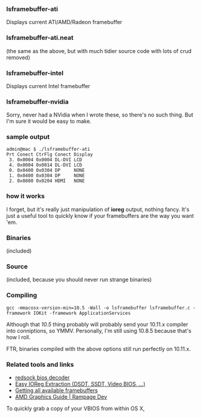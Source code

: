 ### lsframebuffer-ati
Displays current ATI/AMD/Radeon framebuffer

### lsframebuffer-ati.neat
(the same as the above, but with much tidier source code with lots of crud removed)

### lsframebuffer-intel
Displays current Intel framebuffer

### lsframebuffer-nvidia
Sorry, never had a NVidia when I wrote these, so there's no such thing.  But I'm sure it would be easy to make.

### sample output
```
admin@mac $ ./lsframebuffer-ati
Prt Conect CtrFlg Conect Display
 3. 0x0004 0x0004 DL-DVI LCD
 4. 0x0004 0x0014 DL-DVI LCD
 0. 0x0400 0x0304 DP     NONE
 1. 0x0400 0x0304 DP     NONE
 2. 0x0800 0x0204 HDMI   NONE
```

### how it works
I forget, but it's really just manipulation of **ioreg** output, nothing fancy.  It's just a useful tool to quickly know if your framebuffers are the way you want 'em.

### Binaries

(included)

### Source

(included, because you should never run strange binaries)


### Compiling

```
gcc -mmacosx-version-min=10.5 -Wall -o lsframebuffer lsframebuffer.c -framework IOKit -framework ApplicationServices
```

Although that *10.5* thing probably will probably send your 10.11.x compiler into conniptions, so YMMV.  Personally, I'm still using 10.8.5 because that's how I roll.

FTR, binaries compiled with the above options still run perfectly on 10.11.x.


### Related tools and links

 - [redsock bios decoder](http://nologic.com/redsock_bios_decoder.zip)
 - [Easy IOReg Extraction (DSDT, SSDT, Video BIOS, ...)](https://www.tonymacx86.com/threads/easy-ioreg-extraction-dsdt-ssdt-video-bios.81174/)
 - [Getting all available framebuffers](https://www.tonymacx86.com/threads/apple-intel-amd-ati-framebuffers.112299/)
 - [AMD Graphics Guide | Rampage Dev](http://www.rampagedev.com/?page_id=82)




To quickly grab a copy of your VBIOS from within OS X, 
